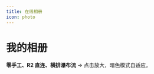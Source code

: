 ```yaml
---
title: 在线相册
icon: photo
---
```


# 我的相册

**零手工、R2 直连、横排瀑布流** → 点击放大，暗色模式自适应。

<!-- 自动循环输出 1.png ~ N.png -->
<PhotoSwipe class='PhotoSwipe'>
  <template v-for="i in Array.from({length: 54}, (_, i) => i + 1)">
    <img :src="`https://img.starrycognition.cn/gallery/${i}.png`" :alt="`图 ${i}`" />
  </template>
</PhotoSwipe>